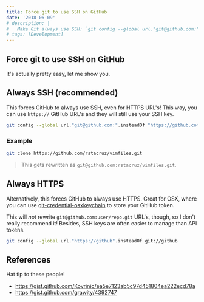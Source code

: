 ```yaml
---
title: Force git to use SSH on GitHub
date: '2018-06-09'
# description: |
#   Make Git always use SSH: `git config --global url."git@github.com:".insteadOf "https://github.com/"`
# tags: [Development]
---
```


## Force git to use SSH on GitHub

<!-- {.-large} -->

It's actually pretty easy, let me show you.

## Always SSH (recommended)

This forces GitHub to always use SSH, even for HTTPS URL's! This way, you can use `https://` GitHub URL's and they will still use your SSH key.

```bash
git config --global url."git@github.com:".insteadOf "https://github.com/"
```

### Example

<!-- {.figure-section} -->

```bash
git clone https://github.com/rstacruz/vimfiles.git
```

> This gets rewritten as `git@github.com:rstacruz/vimfiles.git`.

## Always HTTPS

Alternatively, this forces GitHub to always use HTTPS. Great for OSX, where you can use [git-credential-osxkeychain](https://help.github.com/articles/updating-credentials-from-the-osx-keychain/) to store your GitHub token.

This will _not_ rewrite `git@github.com:user/repo.git` URL's, though, so I don't really recommend it! Besides, SSH keys are often easier to manage than API tokens.

```bash
git config --global url."https://github".insteadOf git://github
```

## References

Hat tip to these people!

- <https://gist.github.com/Kovrinic/ea5e7123ab5c97d451804ea222ecd78a>
- <https://gist.github.com/grawity/4392747>
